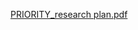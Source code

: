 [PRIORITY_research plan.pdf](https://github.com/SachaMaimone/Prevent-It-2.0_PRIORITY/files/10527900/PRIORITY_research.plan.pdf)
